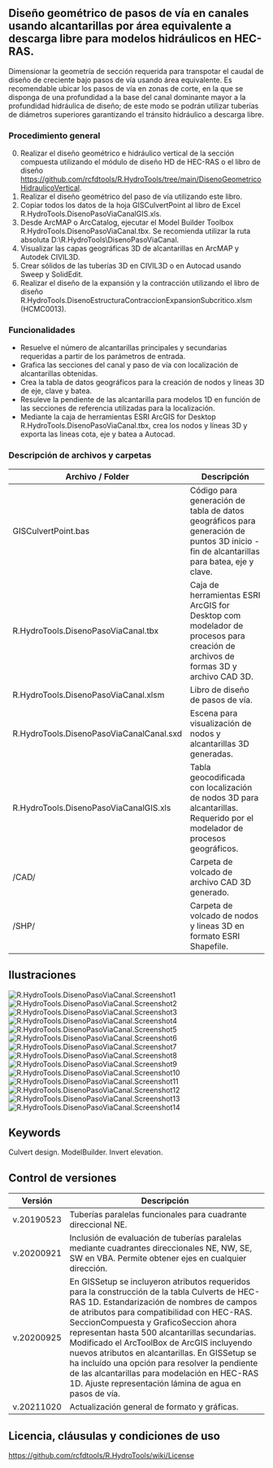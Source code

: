 ## Diseño geométrico de pasos de vía en canales usando alcantarillas por área equivalente a descarga libre para modelos hidráulicos en HEC-RAS.

Dimensionar la geometría de sección requerida para transpotar el caudal de diseño de creciente bajo pasos de vía usando área equivalente. Es recomendable ubicar los pasos de vía en zonas de corte, en la que se disponga de una profundidad a la base del canal dominante mayor a la profundidad hidráulica de diseño; de este modo se podrán utilizar tuberías de diámetros superiores garantizando el tránsito hidráulico a descarga libre. 

### Procedimiento general
0. Realizar el diseño geométrico e hidráulico vertical de la sección compuesta utilizando el módulo de diseño HD de HEC-RAS o el libro de diseño https://github.com/rcfdtools/R.HydroTools/tree/main/DisenoGeometricoHidraulicoVertical.
1. Realizar el diseño geométrico del paso de vía utilizando este libro.
2. Copiar todos los datos de la hoja GISCulvertPoint al libro de Excel R.HydroTools.DisenoPasoViaCanalGIS.xls.
3. Desde ArcMAP o ArcCatalog, ejecutar el Model Builder Toolbox R.HydroTools.DisenoPasoViaCanal.tbx. Se recomienda utilizar la ruta absoluta D:\R.HydroTools\DisenoPasoViaCanal\.
4. Visualizar las capas geográficas 3D de alcantarillas en ArcMAP y Autodek CIVIL3D.
5. Crear sólidos de las tuberías 3D en CIVIL3D o en Autocad usando Sweep y SolidEdit.
6. Realizar el diseño de la expansión y la contracción utilizando el libro de diseño R.HydroTools.DisenoEstructuraContraccionExpansionSubcritico.xlsm (HCMC0013).

### Funcionalidades
* Resuelve el número de alcantarillas principales y secundarias requeridas a partir de los parámetros de entrada.
* Grafica las secciones del canal y paso de vía con localización de alcantarillas obtenidas.
* Crea la tabla de datos geográficos para la creación de nodos y lineas 3D de eje, clave y batea.
* Resuleve la pendiente de las alcantarilla para modelos 1D en función de las secciones de referencia utilizadas para la localización.
* Mediante la caja de herramientas ESRI ArcGIS for Desktop R.HydroTools.DisenoPasoViaCanal.tbx, crea los nodos y líneas 3D y exporta las lineas cota, eje y batea a Autocad.

### Descripción de archivos y carpetas

Archivo / Folder | Descripción
--- | ---
| GISCulvertPoint.bas | Código para generación de tabla de datos geográficos para generación de puntos 3D inicio - fin de alcantarillas para batea, eje y clave.
| R.HydroTools.DisenoPasoViaCanal.tbx | Caja de herramientas ESRI ArcGIS for Desktop com modelador de procesos para creación de archivos de formas 3D y archivo CAD 3D.
| R.HydroTools.DisenoPasoViaCanal.xlsm | Libro de diseño de pasos de vía.
| R.HydroTools.DisenoPasoViaCanalCanal.sxd | Escena para visualización de nodos y alcantarillas 3D generadas.
| R.HydroTools.DisenoPasoViaCanalGIS.xls | Tabla geocodificada con localización de nodos 3D para alcantarillas. Requerido por el modelador de procesos geográficos.
| /CAD/ | Carpeta de volcado de archivo CAD 3D generado.
| /SHP/ | Carpeta de volcado de nodos y lineas 3D en formato ESRI Shapefile.


## Ilustraciones

![R.HydroTools.DisenoPasoViaCanal.Screenshot1](https://github.com/rcfdtools/R.HydroTools/blob/main/DisenoPasoViaCanal/Screenshot/Screenshot1.png)
![R.HydroTools.DisenoPasoViaCanal.Screenshot2](https://github.com/rcfdtools/R.HydroTools/blob/main/DisenoPasoViaCanal/Screenshot/Screenshot2.png)
![R.HydroTools.DisenoPasoViaCanal.Screenshot3](https://github.com/rcfdtools/R.HydroTools/blob/main/DisenoPasoViaCanal/Screenshot/Screenshot3.png)
![R.HydroTools.DisenoPasoViaCanal.Screenshot4](https://github.com/rcfdtools/R.HydroTools/blob/main/DisenoPasoViaCanal/Screenshot/Screenshot4.png)
![R.HydroTools.DisenoPasoViaCanal.Screenshot5](https://github.com/rcfdtools/R.HydroTools/blob/main/DisenoPasoViaCanal/Screenshot/Screenshot5.png)
![R.HydroTools.DisenoPasoViaCanal.Screenshot6](https://github.com/rcfdtools/R.HydroTools/blob/main/DisenoPasoViaCanal/Screenshot/Screenshot6.png)
![R.HydroTools.DisenoPasoViaCanal.Screenshot7](https://github.com/rcfdtools/R.HydroTools/blob/main/DisenoPasoViaCanal/Screenshot/Screenshot7.png)
![R.HydroTools.DisenoPasoViaCanal.Screenshot8](https://github.com/rcfdtools/R.HydroTools/blob/main/DisenoPasoViaCanal/Screenshot/Screenshot8.png)
![R.HydroTools.DisenoPasoViaCanal.Screenshot9](https://github.com/rcfdtools/R.HydroTools/blob/main/DisenoPasoViaCanal/Screenshot/Screenshot9.png)
![R.HydroTools.DisenoPasoViaCanal.Screenshot10](https://github.com/rcfdtools/R.HydroTools/blob/main/DisenoPasoViaCanal/Screenshot/Screenshot10.png)
![R.HydroTools.DisenoPasoViaCanal.Screenshot11](https://github.com/rcfdtools/R.HydroTools/blob/main/DisenoPasoViaCanal/Screenshot/Screenshot11.png)
![R.HydroTools.DisenoPasoViaCanal.Screenshot12](https://github.com/rcfdtools/R.HydroTools/blob/main/DisenoPasoViaCanal/Screenshot/Screenshot12.png)
![R.HydroTools.DisenoPasoViaCanal.Screenshot13](https://github.com/rcfdtools/R.HydroTools/blob/main/DisenoPasoViaCanal/Screenshot/Screenshot13.png)
![R.HydroTools.DisenoPasoViaCanal.Screenshot14](https://github.com/rcfdtools/R.HydroTools/blob/main/DisenoPasoViaCanal/Screenshot/Screenshot14.png)


## Keywords
Culvert design. ModelBuilder. Invert elevation.


## Control de versiones

Versión | Descripción
--- | ---
| v.20190523 | Tuberías paralelas funcionales para cuadrante direccional NE.
| v.20200921 | Inclusión de evaluación de tuberías paralelas mediante cuadrantes direccionales NE, NW, SE, SW en VBA. Permite obtener ejes en cualquier dirección.
| v.20200925 | En GISSetup se incluyeron atributos requeridos para la construcción de la tabla Culverts de HEC-RAS 1D. Estandarización de nombres de campos de atributos para compatibilidad con HEC-RAS. SeccionCompuesta y GraficoSeccion ahora representan hasta 500 alcantarillas secundarias. Modificado el ArcToolBox de ArcGIS incluyendo nuevos atributos en alcantarillas. En GISSetup se ha incluído una opción para resolver la pendiente de las alcantarillas para modelación en HEC-RAS 1D. Ajuste representación lámina de agua en pasos de vía.
| v.20211020 | Actualización general de formato y gráficas.


## Licencia, cláusulas y condiciones de uso
https://github.com/rcfdtools/R.HydroTools/wiki/License

